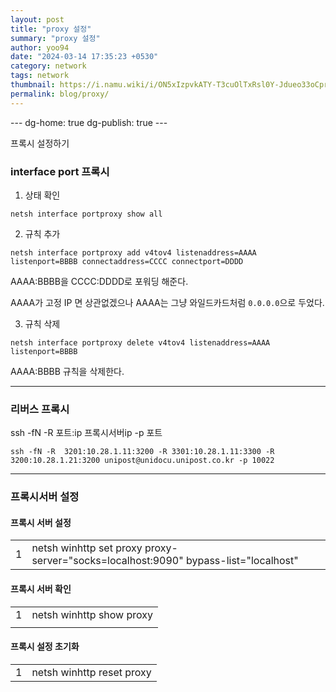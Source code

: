```yaml
---
layout: post
title: "proxy 설정"
summary: "proxy 설정"
author: yoo94
date: "2024-03-14 17:35:23 +0530"
category: network
tags: network
thumbnail: https://i.namu.wiki/i/ON5xIzpvkATY-T3cuOlTxRsl0Y-Jdueo33oCpr6boBqL40lCB2j7QR9ITN3u6U1Mp4DaMrFwk15pU35jaKUm2nEa-DMP2B6lGPyfpsXwIYSsJqs2jh3S8Lo3UeNNkagzemIHiAT2W4eBACDKFMNMrA.webp
permalink: blog/proxy/
---
```


--- dg-home: true dg-publish: true ---

프록시 설정하기

### interface port 프록시

1. 상태 확인

```sehll
netsh interface portproxy show all
```

2. 규칙 추가

```sehll
netsh interface portproxy add v4tov4 listenaddress=AAAA listenport=BBBB connectaddress=CCCC connectport=DDDD
```

AAAA:BBBB을 CCCC:DDDD로 포워딩 해준다.

AAAA가 고정 IP 면 상관없겠으나 AAAA는 그냥 와일드카드처럼 `0.0.0.0`으로 두었다.

3. 규칙 삭제

```sehll
netsh interface portproxy delete v4tov4 listenaddress=AAAA listenport=BBBB
```

AAAA:BBBB 규칙을 삭제한다.

---

### 리버스 프록시

ssh -fN -R 포트:ip 프록시서버ip -p 포트

```sehll
ssh -fN -R  3201:10.28.1.11:3200 -R 3301:10.28.1.11:3300 -R  3200:10.28.1.21:3200 unipost@unidocu.unipost.co.kr -p 10022
```

---

### 프록시서버 설정

#### 프록시 서버 설정

|     |                                                                                     |
| --- | ----------------------------------------------------------------------------------- |
| 1   | netsh winhttp set proxy proxy-server="socks=localhost:9090" bypass-list="localhost" |

#### 프록시 서버 확인

|     |                          |
| --- | ------------------------ |
| 1   | netsh winhttp show proxy |
|     |                          |

#### 프록시 설정 초기화

|     |                           |
| --- | ------------------------- |
| 1   | netsh winhttp reset proxy |

```

```
